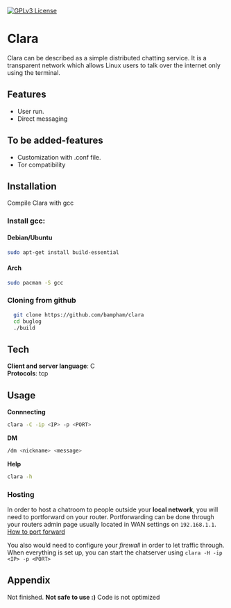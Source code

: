 [![GPLv3 License](https://img.shields.io/badge/License-GPL%20v3-yellow.svg)](https://github.com/chouilles/buglog/blob/main/LICENSE)


# Clara

Clara can be described as a simple distributed chatting service. It is a transparent network which allows Linux users to talk over the internet only using the terminal.


## Features

- User run.
- Direct messaging

## To be added-features

- Customization with .conf file.
- Tor compatibility

## Installation

Compile Clara with gcc 
### Install gcc:
#### Debian/Ubuntu
```bash
sudo apt-get install build-essential
```
#### Arch
```bash
sudo pacman -S gcc
```

### Cloning from github
```bash
  git clone https://github.com/bampham/clara
  cd buglog
  ./build
```

## Tech

**Client and server language**: C  
**Protocols**: tcp

## Usage

**Connnecting**
``` bash
clara -C -ip <IP> -p <PORT>
```

**DM**
``` bash
/dm <nickname> <message>
```

**Help**
```bash
clara -h 
``` 
 
 ### Hosting 
 
 In order to host a chatroom to people outside your **local network**, you will need to portforward on your router. Portforwarding can be done through your routers admin page usually located in WAN settings on `192.168.1.1`. [How to port forward](https://www.hellotech.com/guide/for/how-to-port-forward)

 You also would need to configure your *firewall* in order to let traffic through.
When everything is set up, you can start the chatserver using ```clara -H -ip <IP> -p <PORT>```
## Appendix

Not finished. **Not safe to use :)** Code is not optimized

